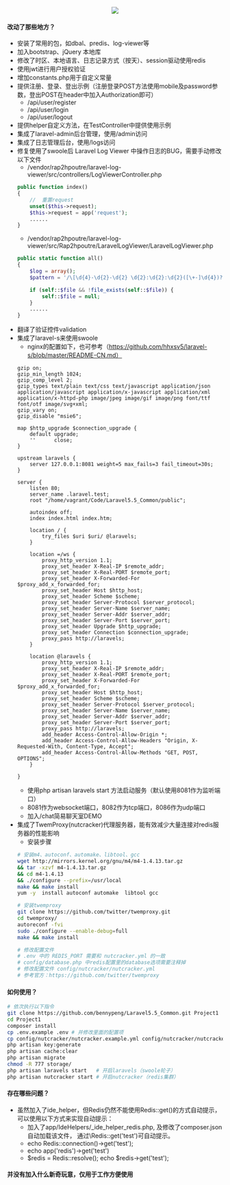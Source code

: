 <p align="center"><img src="https://laravel.com/assets/img/components/logo-laravel.svg"></p>

#### 改动了那些地方？

- 安装了常用的包，如dbal、predis、log-viewer等
- 加入bootstrap、jQuery 本地库
- 修改了时区、本地语言、日志记录方式（按天）、session驱动使用redis
- 使用jwt进行用户授权验证
- 增加constants.php用于自定义常量
- 提供注册、登录、登出示例（注册登录POST方法使用mobile及password参数，登出POST在header中加入Authorization即可）
    - /api/user/register 
    - /api/user/login
    - /api/user/logout
- 提供helper自定义方法，在TestController中提供使用示例
- 集成了laravel-admin后台管理，使用/admin访问
- 集成了日志管理后台，使用/logs访问
- 修复使用了swoole后 Laravel Log Viewer 中操作日志的BUG，需要手动修改以下文件
    - /vendor/rap2hpoutre/laravel-log-viewer/src/controllers/LogViewerController.php
    ```php
    public function index()
    {
        //  重置request
        unset($this->request);
        $this->request = app('request');
        ......
    }
    ```
    - /vendor/rap2hpoutre/laravel-log-viewer/src/Rap2hpoutre/LaravelLogViewer/LaravelLogViewer.php
    ```php
    public static function all()
    {
        $log = array();
        $pattern = '/\[\d{4}-\d{2}-\d{2} \d{2}:\d{2}:\d{2}([\+-]\d{4})?\].*/';

        if (self::$file && !file_exists(self::$file)) {
            self::$file = null;
        }
        ......
    }
    ```
- 翻译了验证控件validation
- 集成了laravel-s来使用swoole
    - nginx的配置如下，也可参考（https://github.com/hhxsv5/laravel-s/blob/master/README-CN.md）
    ```Nginx
    gzip on;
    gzip_min_length 1024;
    gzip_comp_level 2;
    gzip_types text/plain text/css text/javascript application/json application/javascript application/x-javascript application/xml application/x-httpd-php image/jpeg image/gif image/png font/ttf font/otf image/svg+xml;
    gzip_vary on;
    gzip_disable "msie6";
    
    map $http_upgrade $connection_upgrade {
        default upgrade;
        ''      close;
    }
    
    upstream laravels {
        server 127.0.0.1:8081 weight=5 max_fails=3 fail_timeout=30s;
    }
    
    server {
        listen 80;
        server_name .laravel.test;
        root "/home/vagrant/Code/Laravel5.5_Common/public";
    
        autoindex off;
        index index.html index.htm;
    
        location / {
            try_files $uri $uri/ @laravels;
        }
    
        location =/ws {
            proxy_http_version 1.1;
            proxy_set_header X-Real-IP $remote_addr;
            proxy_set_header X-Real-PORT $remote_port;
            proxy_set_header X-Forwarded-For $proxy_add_x_forwarded_for;
            proxy_set_header Host $http_host;
            proxy_set_header Scheme $scheme;
            proxy_set_header Server-Protocol $server_protocol;
            proxy_set_header Server-Name $server_name;
            proxy_set_header Server-Addr $server_addr;
            proxy_set_header Server-Port $server_port;
            proxy_set_header Upgrade $http_upgrade;
            proxy_set_header Connection $connection_upgrade;
            proxy_pass http://laravels;
        }
    
        location @laravels {
            proxy_http_version 1.1;
            proxy_set_header X-Real-IP $remote_addr;
            proxy_set_header X-Real-PORT $remote_port;
            proxy_set_header X-Forwarded-For $proxy_add_x_forwarded_for;
            proxy_set_header Host $http_host;
            proxy_set_header Scheme $scheme;
            proxy_set_header Server-Protocol $server_protocol;
            proxy_set_header Server-Name $server_name;
            proxy_set_header Server-Addr $server_addr;
            proxy_set_header Server-Port $server_port;
            proxy_pass http://laravels;
            add_header Access-Control-Allow-Origin *;
            add_header Access-Control-Allow-Headers "Origin, X-Requested-With, Content-Type, Accept";
            add_header Access-Control-Allow-Methods "GET, POST, OPTIONS";
        }
    
    }

    ```
    - 使用php artisan laravels start 方法启动服务（默认使用8081作为监听端口）
    - 8081作为websocket端口，8082作为tcp端口，8086作为udp端口
    - 加入/chat简易聊天室DEMO
- 集成了TwemProxy(nutcracker)代理服务器，能有效减少大量连接对redis服务器的性能影响
    - 安装步骤
    ```bash
    # 安装m4、autoconf、automake、libtool、gcc
    wget http://mirrors.kernel.org/gnu/m4/m4-1.4.13.tar.gz
    && tar -xzvf m4-1.4.13.tar.gz
    && cd m4-1.4.13
    && ./configure --prefix=/usr/local 
    make && make install
    yum -y  install autoconf automake  libtool gcc 

    # 安装twemproxy
    git clone https://github.com/twitter/twemproxy.git
    cd twemproxy/
    autoreconf -fvi
    sudo ./configure --enable-debug=full
    make && make install

    # 修改配置文件
    # .env 中的 REDIS_PORT 需要和 nutcracker.yml 的一致
    # config/database.php 中redis配置里的database选项需要注释掉
    # 修改配置文件 config/nutcracker/nutcracker.yml
    # 参考官方：https://github.com/twitter/twemproxy
    ```
    
#### 如何使用？
```bash
# 依次执行以下指令
git clone https://github.com/bennypeng/Laravel5.5_Common.git Project1
cd Project1
composer install 
cp .env.example .env # 并修改里面的配置项
cp config/nutcracker/nutcracker.example.yml config/nutcracker/nutcracker.yml 
php artisan key:generate
php artisan cache:clear
php artisan migrate
chmod -R 777 storage/
php artisan laravels start   # 开启laravels（swoole轮子）
php artisan nutcracker start # 开启nutcracker（redis集群）
```

#### 存在哪些问题？
- 虽然加入了ide_helper，但Redis仍然不能使用Redis::get()的方式自动提示，可以使用以下方式来实现自动提示：
    - 加入了app/IdeHelpers/_ide_helper_redis.php, 及修改了composer.json自动加载该文件， 通过\Redis::get('test')可自动提示。
    - echo Redis::connection()->get('test');
    - echo app('redis')->get('test')
    - $redis = Redis::resolve(); echo $redis->get('test');

#### 并没有加入什么新奇玩意，仅用于工作方便使用